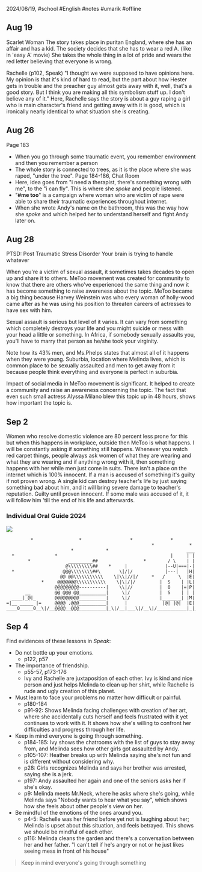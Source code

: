 2024/08/19, #school #English #notes #umarik #offline 
## Aug 19
Scarlet Woman
	The story takes place in puritan England, where she has an affair and has a kid. The society decides that she has to wear a red A. (like in 'easy A' movie) She takes the whole thing in a lot of pride and wears the red letter believing that everyone is wrong.

Rachelle (p102, Speak)
	"I thought we were supposed to have opinions here. My opinion is that it's kind of hard to read, but the part about how Hester gets in trouble and the preacher guy almost gets away with it, well, that's a good story. But I think you are making all this symbolism stuff up. I don't believe any of it."
Here, Rachelle says the story is about a guy raping a girl who is main character's friend and getting away with it is good, which is ironically nearly identical to what situation she is creating.
## Aug 26
Page 183
- When you go through some traumatic event, you remember environment and then you remember a person
- The whole story is connected to trees, as it is the place where she was raped, "under the tree".
Page 184-186, Chat Room
- Here, idea goes from "i need a therapist, there's something wrong with me", to the "i can fly". This is where she *spoke* and people listened.
- "**#me too**" is a campaign where woman who are victim of rape were able to share their traumatic experiences throughout internet. 
- When she wrote Andy's name on the bathroom, this was the way how she *spoke* and which helped her to understand herself and fight Andy later on. 
## Aug 28
PTSD: Post Traumatic Stress Disorder
Your brain is trying to handle whatever 

When you're a victim of sexual assault, it sometimes takes decades to open up and share it to others. MeToo movement was created for community to know that there are others who've experienced the same thing and now it has become something to raise awareness about the topic. MeToo became a big thing because Harvey Weinstein was who every woman of holly-wood came after as he was using his position to threaten careers of actresses to have sex with him.

Sexual assault is serious but level of it varies. It can vary from something which completely destroys your life and you might suicide or mess with your head a little or something. In Africa, if somebody sexually assaults you, you'll have to marry that person as he/she took your virginity. 

Note how its 43% men, and Ms.Phelps states that almost all of it happens when they were young. 
Suburbia, location where Melinda lives, which is common place to be sexually assaulted and men to get away from it because people think everything and everyone is perfect in suburbia. 

Impact of social media in MeToo movement is significant. It helped to create a community and raise an awareness concerning the topic. The fact that even such small actress Alyssa Milano blew this topic up in 48 hours, shows how important the topic is.
## Sep 2
Women who resolve domestic violence are 80 percent less prone for this but when this happens in workplace, outside then MeToo is what happens. I will be constantly asking if something still happens. Whenever you watch red carpet things, people always ask women of what they are wearing and what they are wearing and if anything wrong with it, then something happens with her while men just come in suits. There isn't a place on the internet which is 100% innocent. If a man is accused of something it's guilty if not proven wrong. A single kid can destroy teacher's life by just saying something bad about him, and it will bring severe damage to teacher's reputation. Guilty until proven innocent. If some male was accused of it, it will follow him 'till the end of his life and afterwards. 
### Individual Oral Guide 2024
![](https://www.youtube.com/watch?v=nLg8bcCCXjU)

```
         *                 *                  *              *
                                                      *             *
                        *            *                             ___
  *               *                                          |     | |
        *              _________##                 *        / \    | |
                      @\\\\\\\\\##    *     |              |--U|===|-|
  *                  @@@\\\\\\\\##\       \|/|/            |---|   |H|
                    @@ @@\\\\\\\\\\\    \|\\|//|/     *   /     \  |E|
             *     @@@@@@@\\\\\\\\\\\    \|\|/|/         |  S    | |L|
                  @@@@@@@@@----------|    \\|//          |  O    |=|P|
       __         @@ @@@ @@__________|     \|/           |  S    | | |
  ____|_@|_       @@@@@@@@@__________|     \|/           |_______| |M|
=|__ _____ |=     @@@@ .@@@__________|      |             |@| |@|  |E|
____0_____0__\|/__@@@@__@@@__________|_\|/__|___\|/__\|/___________|_|_
```
## Sep 4
Find evidences of these lessons in *Speak*:
- Do not bottle up your emotions.
	- p122, p57
- The importance of friendship.
	- p55-57, p173-176
	- Ivy and Rachelle are juxtaposition of each other. Ivy is kind and nice person and just helps Melinda to clean up her shirt, while Rachelle is rude and ugly creation of this planet.
- Must learn to face your problems no matter how difficult or painful.
	- p180-184
	- p91-92: Shows Melinda facing challenges with creation of her art, where she accidentally cuts herself and feels frustrated with it yet continues to work with it. It shows how she's willing to confront her difficulties and progress through her life.
- Keep in mind everyone is going through something.
	- p184-185: Ivy shows the chatrooms with the list of guys to stay away from, and Melinda sees how other girls got assaulted by Andy.
	- p105-107: Heather breaks up with Melinda saying she's not fun and is different without considering why.
	- p28: Girls recognizes Melinda and says her brother was arrested, saying she is a jerk.
	- p197: Andy assaulted her again and one of the seniors asks her if she's okay.
	- p9: Melinda meets Mr.Neck, where he asks where she's going, while Melinda says "Nobody wants to hear what you say", which shows how she feels about other people's view on her.
- Be mindful of the emotions of the ones around you.
	- p4-5: Rachelle was her friend before yet not is laughing about her; Melinda is upset about this situation, and feels betrayed. This shows we should be mindful of each other.
	- p116: Melinda cleans the garden and there's a conversation between her and her father. "I can't tell if he's angry or not or he just likes seeing mess in front of his house"

> Keep in mind everyone's going through something

